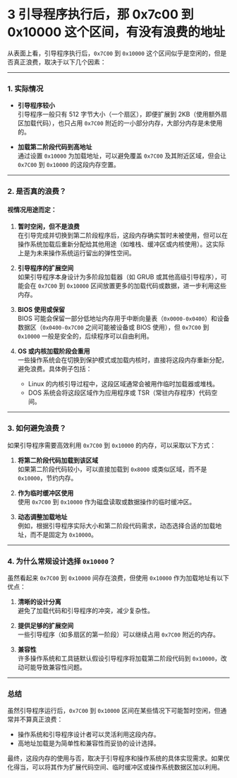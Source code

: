 # 3 引导程序执行后，那 0x7c00 到  0x10000 这个区间，有没有浪费的地址

从表面上看，引导程序执行后，`0x7C00` 到 `0x10000` 这个区间似乎是空闲的，但是否真正浪费，取决于以下几个因素：

---

### **1. 实际情况**
- **引导程序较小**  
  引导程序一般只有 512 字节大小（一个扇区），即便扩展到 2KB（使用额外扇区加载代码），也只占用 `0x7C00` 附近的一小部分内存，大部分内存是未使用的。

- **加载第二阶段代码到高地址**  
  通过设置 `0x10000` 为加载地址，可以避免覆盖 `0x7C00` 及其附近区域，但会让 `0x7C00` 到 `0x10000` 的这段内存空置。

---

### **2. 是否真的浪费？**

#### **视情况用途而定：**
1. **暂时空闲，但不是浪费**  
   在引导完成并切换到第二阶段程序后，这段内存确实暂时未被使用，但可以在操作系统加载后重新分配给其他用途（如堆栈、缓冲区或内核使用）。这实际上是为未来操作系统运行留出的弹性空间。

2. **引导程序的扩展空间**  
   如果引导程序本身设计为多阶段加载器（如 GRUB 或其他高级引导程序），可能会在 `0x7C00` 到 `0x10000` 区间放置更多的加载代码或数据，进一步利用这些内存。

3. **BIOS 使用或保留**  
   BIOS 可能会保留一部分低地址内存用于中断向量表（`0x0000-0x0400`）和设备数据区（`0x0400-0x7C00` 之间可能被设备或 BIOS 使用），但 `0x7C00` 到 `0x10000` 一般是安全的，后续程序可以自由利用。

4. **OS 或内核加载阶段会重用**  
   一些操作系统会在切换到保护模式或加载内核时，直接将这段内存重新分配，避免浪费。具体例子包括：
   - Linux 的内核引导过程中，这段区域通常会被用作临时加载器或堆栈。
   - DOS 系统会将这段区域作为应用程序或 TSR（常驻内存程序）代码空间。

---

### **3. 如何避免浪费？**

如果引导程序需要高效利用 `0x7C00` 到 `0x10000` 的内存，可以采取以下方式：
1. **将第二阶段代码加载到该区域**  
   如果第二阶段代码较小，可以直接加载到 `0x8000` 或类似区域，而不是 `0x10000`，节约内存。

2. **作为临时缓冲区使用**  
   使用 `0x7C00` 到 `0x10000` 作为磁盘读取或数据操作的临时缓冲区。

3. **动态调整加载地址**  
   例如，根据引导程序实际大小和第二阶段代码需求，动态选择合适的加载地址，而不是固定为 `0x10000`。

---

### **4. 为什么常规设计选择 `0x10000`？**

虽然看起来 `0x7C00` 到 `0x10000` 间存在浪费，但使用 `0x10000` 作为加载地址有以下优点：
1. **清晰的设计分离**  
   避免了加载代码和引导程序的冲突，减少复杂性。

2. **提供足够的扩展空间**  
   一些引导程序（如多扇区的第一阶段）可以继续占用 `0x7C00` 附近的内存。

3. **兼容性**  
   许多操作系统和工具链默认假设引导程序将加载第二阶段代码到 `0x10000`，改动可能导致兼容性问题。

---

### **总结**

虽然引导程序运行后，`0x7C00` 到 `0x10000` 区间在某些情况下可能暂时空闲，但通常并不算真正浪费：
- 操作系统和引导程序设计者可以灵活利用这段内存。
- 高地址加载是为简单性和兼容性而妥协的设计选择。

最终，这段内存的使用与否，取决于引导程序和操作系统的具体实现需求。如果优化得当，可以将其作为扩展代码空间、临时缓冲区或操作系统数据区加以利用。
